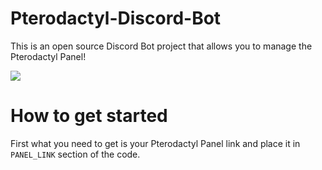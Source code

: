 # Pterodactyl-Discord-Bot
This is an open source Discord Bot project that allows you to manage the Pterodactyl Panel!

![](https://gyazo.com/b3153aa8ecbf2c006ad4ca7cc9163c04)


# How to get started
First what you need to get is your Pterodactyl Panel link and place it in ``PANEL_LINK`` section of the code.
